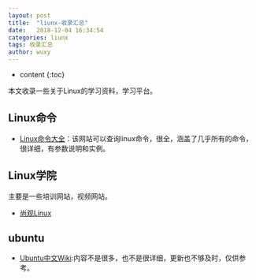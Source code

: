 ```yaml
---
layout: post
title:  "liunx-收录汇总"
date:   2018-12-04 16:34:54
categories: liunx
tags: 收录汇总
author: wuxy
---
```


* content
{:toc}

本文收录一些关于Linux的学习资料，学习平台。

## Linux命令

- [Linux命令大全](http://man.linuxde.net/)：该网站可以查询linux命令，很全，涵盖了几乎所有的命令，很详细，有参数说明和实例。

## Linux学院

主要是一些培训网站，视频网站。

- [尚观Linux](http://www.uplinux.com/)

## ubuntu

- [Ubuntu中文Wiki](http://wiki.ubuntu.org.cn/):内容不是很多，也不是很详细，更新也不够及时，仅供参考。
